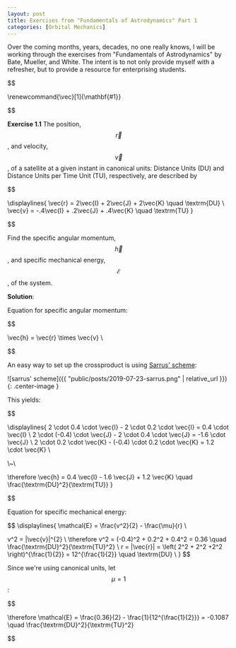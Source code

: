```yaml
---
layout: post
title: Exercises from "Fundamentals of Astrodynamics" Part 1
categories: [Orbital Mechanics]
---
```


Over the coming months, years, decades, no one really knows, I will be working
through the exercises from "Fundamentals of Astrodynamics" by Bate, Mueller, and
White.  The intent is to not only provide myself with a refresher, but to
provide a resource for enterprising students.

$$

\renewcommand{\vec}[1]{\mathbf{#1}}

$$

**Exercise 1.1** The position, $$ \vec{r} $$, and velocity, $$ \vec{v} $$, of a
satellite at a given instant in canonical units: Distance Units (DU) and
Distance Units per Time Unit (TU), respectively, are described by

$$

\displaylines{
  \vec{r} = 2\vec{I} + 2\vec{J} + 2\vec{K} \quad \textrm{DU} \\
  \vec{v} = -.4\vec{I} + .2\vec{J} + .4\vec{K} \quad \textrm{TU}
}

$$

Find the specific angular momentum, $$ \vec{h} $$, and specific mechanical
energy, $$ \mathcal{E} $$, of the system.

**Solution**:

Equation for specific angular momentum:

$$

\vec{h} = \vec{r} \times \vec{v} \\

$$

An easy way to set up the crossproduct is using [Sarrus' scheme][sarrus]:

![sarrus' scheme]({{ "public/posts/2019-07-23-sarrus.png" | relative_url }}){: .center-image }

This yields:

$$

\displaylines{
  2 \cdot 0.4 \cdot \vec{I} - 2 \cdot 0.2 \cdot \vec{I} = 0.4 \cdot \vec{I} \\
  2 \cdot (-0.4) \cdot \vec{J} - 2 \cdot 0.4 \cdot \vec{J} = -1.6 \cdot \vec{J} \\
  2 \cdot 0.2 \cdot \vec{K} - (-0.4) \cdot 0.2 \cdot \vec{K} = 1.2 \cdot \vec{K} \\

  \\~\\

  \therefore \vec{h} = 0.4 \vec{I} - 1.6 \vec{J} + 1.2 \vec{K} \quad \frac{\textrm{DU}^2}{\textrm{TU}}
}

$$

Equation for specific mechanical energy:

$$
\displaylines{
  \mathcal{E} = \frac{v^2}{2}  - \frac{\mu}{r} \\

  v^2 = |\vec{v}|^{2} \\
  \therefore v^2 = (-0.4)^2 + 0.2^2 + 0.4^2 = 0.36 \quad \frac{\textrm{DU}^2}{\textrm{TU}^2} \\
  r = |\vec{r}| = \left( 2^2 + 2^2 +2^2 \right)^{\frac{1}{2}} = 12^{\frac{1}{2}} \quad \textrm{DU} \\
}
$$

Since we're using canonical units, let $$\mu = 1$$:

$$

\therefore \mathcal{E} = \frac{0.36}{2}  - \frac{1}{12^{\frac{1}{2}}} = -0.1087 \quad \frac{\textrm{DU}^2}{\textrm{TU}^2}

$$

[sarrus]:https://en.wikipedia.org/wiki/Rule_of_Sarrus
